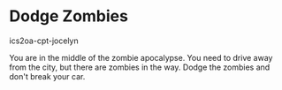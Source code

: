 # Dodge Zombies
ics2oa-cpt-jocelyn

You are in the middle of the zombie apocalypse. You need to drive away from the city, but there are zombies in the way. Dodge the zombies and don't break your car.
